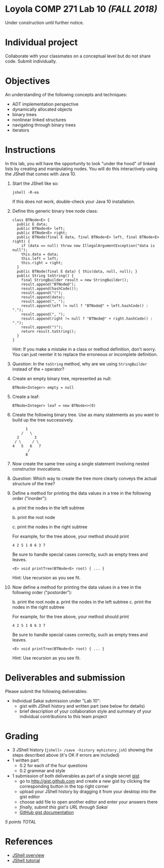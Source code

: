 # Loyola COMP 271 Lab 10 *(FALL 2018)*

Under construction until further notice.

# Individual project

Collaborate with your classmates on a conceptual level but do not share code.
Submit individually.

# Objectives

An understanding of the following concepts and techniques:

- ADT implementation perspective
- dynamically allocated objects
- binary trees
- nonlinear linked structures
- navigating through binary trees
- iterators
  
# Instructions

In this lab, you will have the opportunity to look "under the hood" of linked lists by creating and manipulating nodes.
You will do this interactively using the JShell that comes with Java 10.

1. Start the JShell like so:

       jshell -R-ea

   If this does not work, double-check your Java 10 installation.

1. Define this generic binary tree node class:

       class BTNode<E> {
         public E data;
         public BTNode<E> left;
         public BTNode<E> right;
         public BTNode(final E data, final BTNode<E> left, final BTNode<E> right) { 
           if (data == null) throw new IllegalArgumentException("data is null");
           this.data = data; 
           this.left = left;
           this.right = right;
         }
         public BTNode(final E data) { this(data, null, null); }
         public String toString() { 
           final StringBuilder result = new StringBuilder();
           result.append("BTNode@");
           result.append(hashCode());
           result.append("(");
           result.append(data);
           result.append(", ");
           result.append(left != null ? "BTNode@" + left.hashCode() : ".");
           result.append(", ");
           result.append(right != null ? "BTNode@" + right.hashCode() : ".");
           result.append(")");
           return result.toString();
         }
       }
       
   Hint: If you make a mistake in a class or method definition, don't worry. 
   You can just reenter it to replace the erroneous or incomplete definition.
   
1. *Question:* In the `toString` method, why are we using `StringBuilder` instead of the `+` operator?

1. Create an empty binary tree, represented as null:

       BTNode<Integer> empty = null

1. Create a leaf:

       BTNode<Integer> leaf = new BTNode<>(9)

1. Create the following binary tree. Use as many statements as you want to build up the tree successively.

             1
           /   \
         2       3
        / \     / \
       4   5   6   7
              /
             8


1. Now create the same tree using a single statement involving nested constructor invocations.

1. *Question:* Which way to create the tree more clearly conveys the actual structure of the tree?

1. Define a method for printing the data values in a tree in the following order ("inorder"): 

   a. print the nodes in the left subtree
   
   b. print the root node
   
   c. print the nodes in the right subtree

   For example, for the tree above, your method should print
   
       4 2 5 1 8 6 3 7

   Be sure to handle special cases correctly, such as empty trees and leaves.

       <E> void printTree(BTNode<E> root) { ... }
  
   Hint: Use recursion as you see fit.
   
1. Now define a method for printing the data values in a tree in the following order ("postorder"):

   b. print the root node
   a. print the nodes in the left subtree
   c. print the nodes in the right subtree

   For example, for the tree above, your method should print
   
       4 2 5 1 8 6 3 7

   Be sure to handle special cases correctly, such as empty trees and leaves.

       <E> void printTree(BTNode<E> root) { ... }
  
   Hint: Use recursion as you see fit.


# Deliverables and submission

Please submit the following deliverables:

- Individual Sakai submission under "Lab 10":
  - gist with JShell history and written part (see below for details)
  - brief description of your collaboration style and summary of your 
    individual contributions to this team project

# Grading

- 3 JShell history (`jshell> /save -history myhistory.jsh`) showing the steps described above (it's OK if errors are included)
- 1 written part
  - 0.2 for each of the four questions
  - 0.2 grammar and style
- 1 submission of both deliverables as part of a single secret [gist](https://gist.github.com/)
  - go to http://gist.github.com and create a new gist by clicking the corresponding button in the top right corner
  - upload your JShell history by dragging it from your desktop into the gist editor
  - choose add file to open another editor and enter your answers there
  - *finally, submit this gist's URL through Sakai*
  - [GitHub gist documentation](https://help.github.com/articles/creating-gists/)

*5 points TOTAL*

# References

- [JShell overview](https://docs.oracle.com/javase/9/jshell/introduction-jshell.htm)
- [JShell tutorial](http://cr.openjdk.java.net/~rfield/tutorial/JShellTutorial.html)